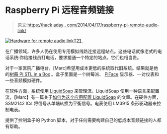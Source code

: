 # Raspberry Pi 远程音频链接

> 原文:[https://hack aday . com/2014/04/17/raspberry-pi-remote-audio-link/](https://hackaday.com/2014/04/17/raspberry-pi-remote-audio-link/)

[![Hardware for remote audio link](../Images/4259bb9f88a011c86704aa61b15a6b21.png)T2】](http://hackaday.com/2014/04/17/raspberry-pi-remote-audio-link/stl/)

在广播领域，许多人仍在使用专用模拟线路连接远程站点。这些电话就像老式的电话系统:你给接线员打电话，要求接通一个特定的站点。它们也相当贵。

对于一家医院广播电台，[Marc]希望用成本更低的系统取代旧系统。结果就是他的[树莓 Pi STL in a Box](http://dlineradio.co.uk/articles/raspberry-pi-stl-box) 。盒子里面是一个树莓派、 [PiFace](http://www.piface.org.uk/) 显示器、一对仪表和一些音频模拟硬件。

在软件方面，系统使用 [LiquidSoap](http://savonet.sourceforge.net/index.html) 来管理流。LiquidSoap 使用一种语言来配置流，【Marc】有一篇关于[如何为这个应用配置 LiquidSoap](http://dlineradio.co.uk/articles/stls-and-raspberry-pis) 的文章。在硬件方面，SSM2142 ICs 将信号从单端转换为平衡信号。电表使用 LM3915 条形驱动器来控制电表。

提供了控制盒子的 Python 脚本，对于任何需要构建自己的低成本音频链接的人都有帮助。